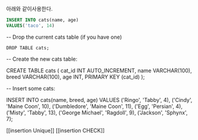 
아래와 같이사용한다.
```sql
INSERT INTO cats(name, age)
VALUES('taco', 14)
```


-- Drop the current cats table (if you have one)

`DROP TABLE cats;`
  

-- Create the new cats table: 

CREATE TABLE cats (
	cat_id INT AUTO_INCREMENT,
	name VARCHAR(100),
	breed VARCHAR(100),
	age INT,
	PRIMARY KEY (cat_id)
); 

-- Insert some cats:

INSERT INTO cats(name, breed, age) 
VALUES ('Ringo', 'Tabby', 4),
('Cindy', 'Maine Coon', 10),
('Dumbledore', 'Maine Coon', 11),
('Egg', 'Persian', 4),
('Misty', 'Tabby', 13),
('George Michael', 'Ragdoll', 9),
('Jackson', 'Sphynx', 7);

[[insertion Unique]]
[[insertion CHECK]]
